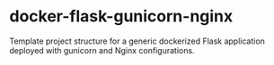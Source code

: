 # docker-flask-gunicorn-nginx

Template project structure for a generic dockerized Flask application deployed with gunicorn and Nginx configurations.
